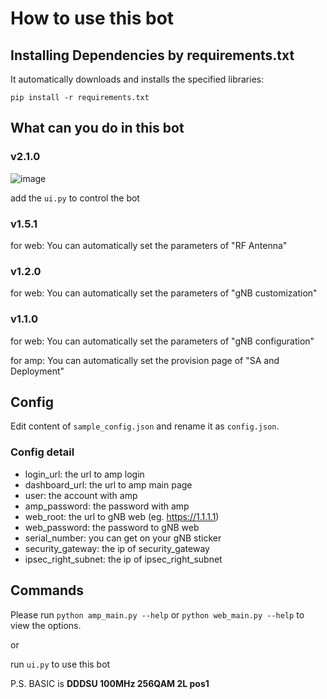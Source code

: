 # How to use this bot

## Installing Dependencies by requirements.txt

It automatically downloads and installs the specified libraries:

`pip install -r requirements.txt`

## What can you do in this bot

### **v2.1.0**
![image](https://github.com/user-attachments/assets/fa07a250-2918-4792-bb4f-9db21fa47523)

add the `ui.py` to control the bot

### **v1.5.1**

for web: You can automatically set the parameters of "RF Antenna"

### **v1.2.0**

for web: You can automatically set the parameters of "gNB customization"

### **v1.1.0**

for web: You can automatically set the parameters of "gNB configuration"

for amp: You can automatically set the provision page of "SA and Deployment"

## Config

Edit content of `sample_config.json` and rename it as `config.json`.

### Config detail

- login_url: the url to amp login
- dashboard_url: the url to amp main page
- user: the account with amp 
- amp_password: the password with amp 
- web_root: the url to gNB web (eg. https://1.1.1.1)
- web_password: the password to gNB web
- serial_number: you can get on your gNB sticker
- security_gateway: the ip of security_gateway
- ipsec_right_subnet: the ip of ipsec_right_subnet

## Commands

Please run `python amp_main.py --help` or `python web_main.py --help` to view the options.

or

run `ui.py` to use this bot

P.S. BASIC is **DDDSU 100MHz 256QAM 2L pos1**

